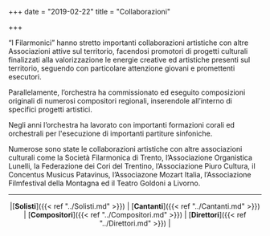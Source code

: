 +++
date = "2019-02-22"
title = "Collaborazioni"

+++

“I Filarmonici” hanno stretto importanti collaborazioni artistiche con altre Associazioni attive sul territorio, facendosi promotori di progetti culturali finalizzati alla valorizzazione le energie creative ed artistiche presenti sul territorio, seguendo con particolare attenzione giovani e promettenti esecutori.

Parallelamente, l’orchestra ha commissionato ed eseguito composizioni originali di numerosi compositori regionali, inserendole all’interno di specifici progetti artistici. 

Negli anni l’orchestra ha lavorato con importanti formazioni corali ed orchestrali per l'esecuzione di importanti partiture sinfoniche. 

Numerose sono state le collaborazioni artistiche con altre associazioni culturali come la Società Filarmonica di Trento, l’Associazione Organistica Lunelli, la Federazione dei Cori del Trentino, l’Associazione Piuro Cultura, il Concentus Musicus Patavinus, l’Associazone Mozart Italia, l’Associazione Filmfestival della Montagna ed il Teatro Goldoni a Livorno.

---
<center>

|[**Solisti**]({{< ref "../Solisti.md" >}}) | [**Cantanti**]({{< ref "../Cantanti.md" >}}) | [**Compositori**]({{< ref "../Compositori.md" >}}) | [**Direttori**]({{< ref "../Direttori.md" >}}) |

</center>